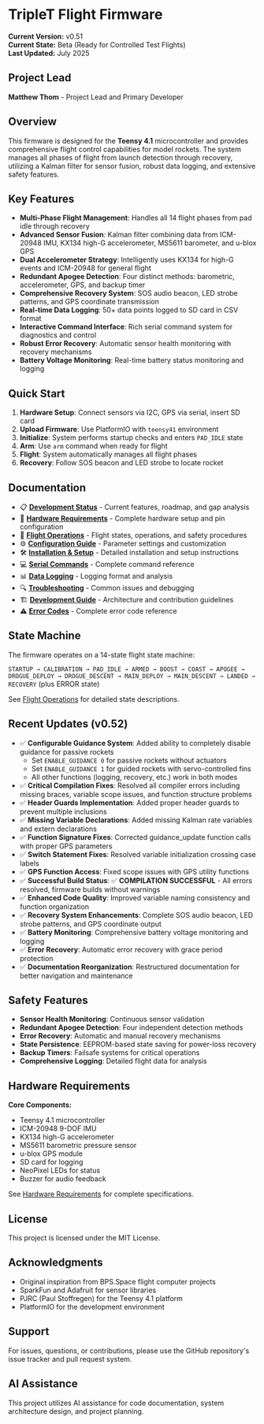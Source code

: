 # TripleT Flight Firmware

**Current Version:** v0.51  
**Current State:** Beta (Ready for Controlled Test Flights)  
**Last Updated:** July 2025

## Project Lead
**Matthew Thom** - Project Lead and Primary Developer

## Overview

This firmware is designed for the **Teensy 4.1** microcontroller and provides comprehensive flight control capabilities for model rockets. The system manages all phases of flight from launch detection through recovery, utilizing a Kalman filter for sensor fusion, robust data logging, and extensive safety features.

## Key Features

- **Multi-Phase Flight Management**: Handles all 14 flight phases from pad idle through recovery
- **Advanced Sensor Fusion**: Kalman filter combining data from ICM-20948 IMU, KX134 high-G accelerometer, MS5611 barometer, and u-blox GPS
- **Dual Accelerometer Strategy**: Intelligently uses KX134 for high-G events and ICM-20948 for general flight
- **Redundant Apogee Detection**: Four distinct methods: barometric, accelerometer, GPS, and backup timer
- **Comprehensive Recovery System**: SOS audio beacon, LED strobe patterns, and GPS coordinate transmission
- **Real-time Data Logging**: 50+ data points logged to SD card in CSV format
- **Interactive Command Interface**: Rich serial command system for diagnostics and control
- **Robust Error Recovery**: Automatic sensor health monitoring with recovery mechanisms
- **Battery Voltage Monitoring**: Real-time battery status monitoring and logging

## Quick Start

1. **Hardware Setup**: Connect sensors via I2C, GPS via serial, insert SD card
2. **Upload Firmware**: Use PlatformIO with `teensy41` environment
3. **Initialize**: System performs startup checks and enters `PAD_IDLE` state
4. **Arm**: Use `arm` command when ready for flight
5. **Flight**: System automatically manages all flight phases
6. **Recovery**: Follow SOS beacon and LED strobe to locate rocket

## Documentation

- 📋 **[Development Status](docs/DEVELOPMENT_STATUS.md)** - Current features, roadmap, and gap analysis
- 🔧 **[Hardware Requirements](docs/HARDWARE.md)** - Complete hardware setup and pin configuration
- 🚀 **[Flight Operations](docs/FLIGHT_OPERATIONS.md)** - Flight states, operations, and safety procedures
- ⚙️ **[Configuration Guide](docs/CONFIGURATION.md)** - Parameter settings and customization
- 🛠️ **[Installation & Setup](docs/INSTALLATION.md)** - Detailed installation and setup instructions
- 💻 **[Serial Commands](docs/COMMANDS.md)** - Complete command reference
- 📊 **[Data Logging](docs/DATA_LOGGING.md)** - Logging format and analysis
- 🔍 **[Troubleshooting](docs/TROUBLESHOOTING.md)** - Common issues and debugging
- 🏗️ **[Development Guide](docs/DEVELOPMENT.md)** - Architecture and contribution guidelines
- ⚠️ **[Error Codes](docs/ERROR_CODES.md)** - Complete error code reference

## State Machine

The firmware operates on a 14-state flight state machine:

`STARTUP → CALIBRATION → PAD_IDLE → ARMED → BOOST → COAST → APOGEE → DROGUE_DEPLOY → DROGUE_DESCENT → MAIN_DEPLOY → MAIN_DESCENT → LANDED → RECOVERY` (plus ERROR state)

See [Flight Operations](docs/FLIGHT_OPERATIONS.md) for detailed state descriptions.

## Recent Updates (v0.52)

- ✅ **Configurable Guidance System**: Added ability to completely disable guidance for passive rockets
  - Set `ENABLE_GUIDANCE 0` for passive rockets without actuators
  - Set `ENABLE_GUIDANCE 1` for guided rockets with servo-controlled fins
  - All other functions (logging, recovery, etc.) work in both modes
- ✅ **Critical Compilation Fixes**: Resolved all compiler errors including missing braces, variable scope issues, and function structure problems
- ✅ **Header Guards Implementation**: Added proper header guards to prevent multiple inclusions
- ✅ **Missing Variable Declarations**: Added missing Kalman rate variables and extern declarations
- ✅ **Function Signature Fixes**: Corrected guidance_update function calls with proper GPS parameters
- ✅ **Switch Statement Fixes**: Resolved variable initialization crossing case labels
- ✅ **GPS Function Access**: Fixed scope issues with GPS utility functions
- ✅ **Successful Build Status**: ✅ **COMPILATION SUCCESSFUL** - All errors resolved, firmware builds without warnings
- ✅ **Enhanced Code Quality**: Improved variable naming consistency and function organization
- ✅ **Recovery System Enhancements**: Complete SOS audio beacon, LED strobe patterns, and GPS coordinate output
- ✅ **Battery Monitoring**: Comprehensive battery voltage monitoring and logging
- ✅ **Error Recovery**: Automatic error recovery with grace period protection
- ✅ **Documentation Reorganization**: Restructured documentation for better navigation and maintenance

## Safety Features

- **Sensor Health Monitoring**: Continuous sensor validation
- **Redundant Apogee Detection**: Four independent detection methods
- **Error Recovery**: Automatic and manual recovery mechanisms
- **State Persistence**: EEPROM-based state saving for power-loss recovery
- **Backup Timers**: Failsafe systems for critical operations
- **Comprehensive Logging**: Detailed flight data for analysis

## Hardware Requirements

**Core Components:**
- Teensy 4.1 microcontroller
- ICM-20948 9-DOF IMU
- KX134 high-G accelerometer
- MS5611 barometric pressure sensor
- u-blox GPS module
- SD card for logging
- NeoPixel LEDs for status
- Buzzer for audio feedback

See [Hardware Requirements](docs/HARDWARE.md) for complete specifications.

## License

This project is licensed under the MIT License.

## Acknowledgments

- Original inspiration from BPS.Space flight computer projects
- SparkFun and Adafruit for sensor libraries
- PJRC (Paul Stoffregen) for the Teensy 4.1 platform
- PlatformIO for the development environment

## Support

For issues, questions, or contributions, please use the GitHub repository's issue tracker and pull request system.

## AI Assistance

This project utilizes AI assistance for code documentation, system architecture design, and project planning.